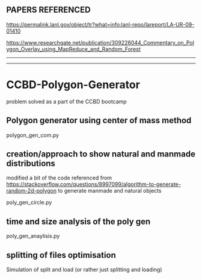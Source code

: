 ## PAPERS REFERENCED

https://permalink.lanl.gov/object/tr?what=info:lanl-repo/lareport/LA-UR-09-01410

https://www.researchgate.net/publication/309226044_Commentary_on_Polygon_Overlay_using_MapReduce_and_Random_Forest

----------------------
----------------------



# CCBD-Polygon-Generator
problem solved as a part of the CCBD bootcamp

## Polygon generator using center of mass method

polygon_gen_com.py


## creation/approach to show natural and manmade distributions

modified a bit of the code referenced from https://stackoverflow.com/questions/8997099/algorithm-to-generate-random-2d-polygon to generate manmade and natural objects

poly_gen_circle.py

## time and size analysis of the poly gen

poly_gen_anaylisis.py

## splitting of files optimisation

Simulation of split and load (or rather just splitting and loading)
